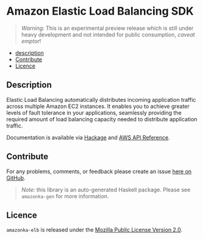 # Amazon Elastic Load Balancing SDK

> _Warning:_ This is an experimental preview release which is still under heavy development and not intended for public consumption, _caveat emptor_!

* [description](#description)
* [Contribute](#contribute)
* [Licence](#licence)

## Description

Elastic Load Balancing automatically distributes incoming application traffic across multiple Amazon EC2 instances. It enables you to achieve greater levels of fault tolerance in your applications, seamlessly providing the required amount of load balancing capacity needed to distribute application traffic.

Documentation is available via [Hackage](http://hackage.haskell.org/package/amazonka-elb)
and [AWS API Reference]().


## Contribute

For any problems, comments, or feedback please create an issue [here on GitHub](https://github.com/brendanhay/amazonka/issues).

> _Note:_ this library is an auto-generated Haskell package. Please see `amazonka-gen` for more information.


## Licence

`amazonka-elb` is released under the [Mozilla Public License Version 2.0](http://www.mozilla.org/MPL/).
